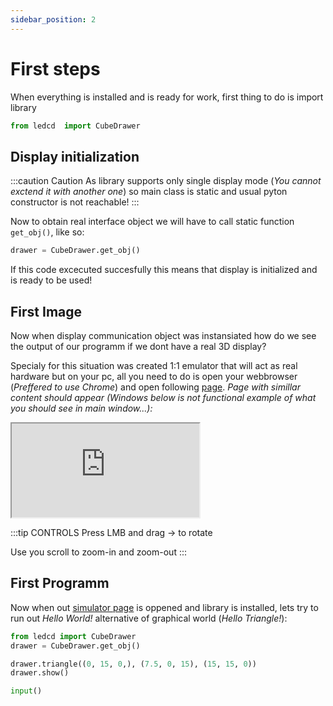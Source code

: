 ```yaml
---
sidebar_position: 2
---
```


# First steps

When everything is installed and is ready for work, first thing to do is import library

```python
from ledcd  import CubeDrawer
```

## Display initialization

:::caution Caution
As library supports only single display mode (_You cannot exctend it with another one_) so main class is static and usual pyton constructor is not reachable!
:::

Now to obtain real interface object we will have to call static function `get_obj()`, like so:

```python
drawer = CubeDrawer.get_obj()
```

If this code excecuted succesfully this means that display is initialized and is ready to be used!

## First Image

Now when display communication object was instansiated how do we see the output of our programm if we dont have a real 3D display?

Specialy for this situation was created 1:1 emulator that will act as real hardware but on your pc, all you need to do is open your webbrowser (_Preffered to use Chrome_) and open following [page](https://cube.trycubic.com/). _Page with simillar content should appear (Windows below is not functional example of what you should see in main window...):_

<iframe src="https://cube.trycubic.com/examples/clean/index.html">
  <p>Your browser does not support iframes.</p>
</iframe>

:::tip CONTROLS
Press LMB and drag -> to rotate

Use you scroll to zoom-in and zoom-out
:::

## First Programm

Now when out [simulator page](https://cube.trycubic.com/) is oppened and library is installed, lets try to run out _Hello World!_ alternative of graphical world (_Hello Triangle!_):

```python
from ledcd import CubeDrawer
drawer = CubeDrawer.get_obj()

drawer.triangle((0, 15, 0,), (7.5, 0, 15), (15, 15, 0))
drawer.show()

input()
```
